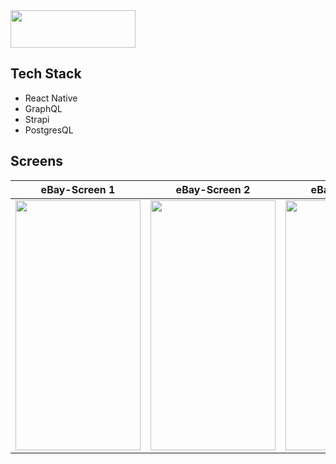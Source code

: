 <img src="https://user-images.githubusercontent.com/98689944/227774650-861a0adf-5609-4b86-af9b-1ab3762fe872.png"  width="200" height="60">

## Tech Stack
- React Native
- GraphQL
- Strapi
- PostgresQL

## Screens



eBay-Screen   1             |  eBay-Screen   2          |  eBay-Screen   3          |  eBay-Screen   4         
:-------------------------:|:-------------------------:|:-------------------------:|:-------------------------:
<img src="https://user-images.githubusercontent.com/98689944/227773760-1dec4a87-dec9-4a1f-902b-b066c5741b4d.jpg"  width="200" height="400">  |  <img src="https://user-images.githubusercontent.com/98689944/227775049-996c0dc4-9abd-4d61-bf06-8c325d8eb50c.jpg"  width="200" height="400">   |  <img src="https://user-images.githubusercontent.com/98689944/227775339-c9a0af1b-8eee-4892-a63d-3b65b2ad4c8a.jpg"  width="200" height="400">  |  <img src="https://user-images.githubusercontent.com/98689944/227775345-0d6c120a-b61c-4eb4-81ea-3cc324522d1b.jpg"  width="200" height="400"> 


